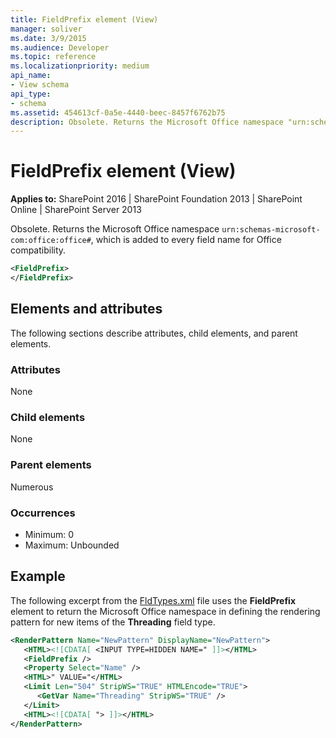 ```yaml
---
title: FieldPrefix element (View)
manager: soliver
ms.date: 3/9/2015
ms.audience: Developer
ms.topic: reference
ms.localizationpriority: medium
api_name:
- View schema
api_type:
- schema
ms.assetid: 454613cf-0a5e-4440-beec-8457f6762b75
description: Obsolete. Returns the Microsoft Office namespace "urn:schemas-microsoft-com:office:office#", which is added to every field name for Office compatibility.
---
```


# FieldPrefix element (View)

**Applies to:** SharePoint 2016 | SharePoint Foundation 2013 | SharePoint Online | SharePoint Server 2013

Obsolete. Returns the Microsoft Office namespace `urn:schemas-microsoft-com:office:office#`, which is added to every field name for Office compatibility.

```XML
<FieldPrefix>
</FieldPrefix>
```

## Elements and attributes

The following sections describe attributes, child elements, and parent elements.

### Attributes

None

### Child elements

None

### Parent elements

Numerous

### Occurrences

- Minimum: 0
- Maximum: Unbounded

## Example

The following excerpt from the [FldTypes.xml](https://msdn.microsoft.com/library/8f8db866-03f8-4001-aae3-4c4102a7aed6%28Office.15%29.aspx) file uses the **FieldPrefix** element to return the Microsoft Office namespace in defining the rendering pattern for new items of the **Threading** field type.

```XML
<RenderPattern Name="NewPattern" DisplayName="NewPattern">
   <HTML><![CDATA[ <INPUT TYPE=HIDDEN NAME=" ]]></HTML>
   <FieldPrefix />
   <Property Select="Name" />
   <HTML>" VALUE="</HTML>
   <Limit Len="504" StripWS="TRUE" HTMLEncode="TRUE">
      <GetVar Name="Threading" StripWS="TRUE" />
   </Limit>
   <HTML><![CDATA[ "> ]]></HTML>
</RenderPattern>
```

<br/>
